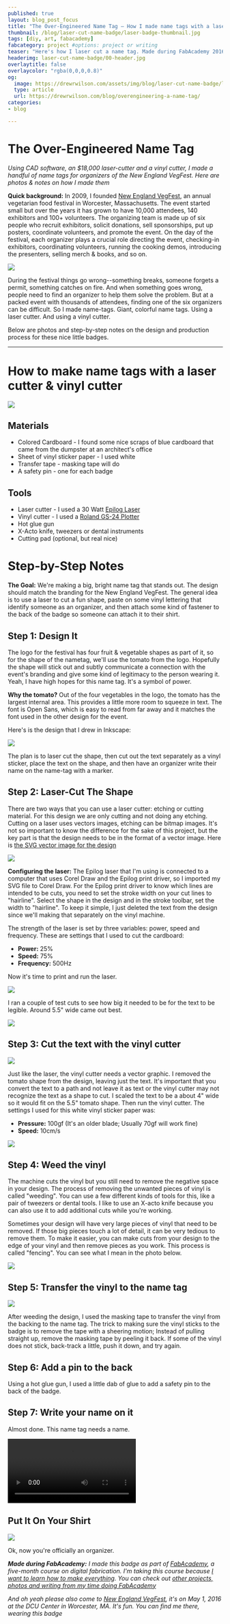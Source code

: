 ```yaml
---
published: true
layout: blog_post_focus
title: "The Over-Engineered Name Tag – How I made name tags with a laser cutter & vinyl cutter"
thumbnail: /blog/laser-cut-name-badge/laser-badge-thumbnail.jpg
tags: [diy, art, fabacademy]
fabcategory: project #options: project or writing
teaser: "Here's how I laser cut a name tag. Made during FabAcademy 2016"
headerimg: laser-cut-name-badge/00-header.jpg
overlaytitle: false
overlaycolor: "rgba(0,0,0,0.8)"
og:
  image: https://drewrwilson.com/assets/img/blog/laser-cut-name-badge/laser-badge-social-media-share.jpg
  type: article
  url: https://drewrwilson.com/blog/overengineering-a-name-tag/
categories:
- blog

---
```


# The Over-Engineered Name Tag

*Using CAD software, an $18,000 laser-cutter and a vinyl cutter, I made a handful of name tags for organizers of the New England VegFest. Here are photos & notes on how I made them*

**Quick background:** In 2009, I founded [New England VegFest](https://NewEnglandVegFest.com), an annual vegetarian food festival in Worcester, Massachusetts. The event started small but over the years it has grown to have 10,000 attendees, 140 exhibitors and 100+ volunteers. The organizing team is made up of six people who recruit exhibitors, solicit donations, sell sponsorships, put up posters, coordinate volunteers, and promote the event. On the day of the festival, each organizer plays a crucial role directing the event, checking-in exhibitors, coordinating volunteers, running the cooking demos, introducing the presenters, selling merch & books, and so on.

![](/assets/img/new-england-vegfest-sticker-sm.jpg)

During the festival things go wrong--something breaks, someone forgets a permit, something catches on fire. And when something goes wrong, people need to find an organizer to help them solve the problem. But at a packed event with thousands of attendees, finding one of the six organizers can be difficult. So I made name-tags. Giant, colorful name tags. Using a laser cutter. And using a vinyl cutter.

Below are photos and step-by-step notes on the design and production process for these nice little badges.

---

# How to make name tags with a laser cutter & vinyl cutter

![](/assets/img/blog/laser-cut-name-badge/17-just-badge.sm.jpg)

## Materials

 * Colored Cardboard - I found some nice scraps of blue cardboard that came from the dumpster at an architect's office
 * Sheet of vinyl sticker paper - I used white
 * Transfer tape - masking tape will do
 * A safety pin - one for each badge

## Tools

 * Laser cutter - I used a 30 Watt [Epilog Laser](https://www.epiloglaser.com/)
 * Vinyl cutter - I used a [Roland GS-24 Plotter](http://amzn.to/1p1Xudw)
 * Hot glue gun
 * X-Acto knife, tweezers or dental instruments
 * Cutting pad (optional, but real nice)

# Step-by-Step Notes

**The Goal:** We're making a big, bright name tag that stands out. The design should match the branding for the New England VegFest. The general idea is to use a laser to cut a fun shape, paste on some vinyl lettering that identify someone as an organizer, and then attach some kind of fastener to the back of the badge so someone can attach it to their shirt.

## Step 1: Design It

The logo for the festival has four fruit & vegetable shapes as part of it, so for the shape of the nametag, we'll use the tomato from the logo. Hopefully the shape will stick out and subtly communicate a connection with the event's branding and give some kind of legitimacy to the person wearing it. Yeah, I have high hopes for this name tag. It's a symbol of power.

**Why the tomato?** Out of the four vegetables in the logo, the tomato has the largest internal area. This provides a little more room to squeeze in text. The font is Open Sans, which is easy to read from far away and it matches the font used in the other design for the event.

Here's is the design that I drew in Inkscape:

![](/assets/img/blog/laser-cut-name-badge/12-design.sm.jpg)

The plan is to laser cut the shape, then cut out the text separately as a vinyl sticker, place the text on the shape, and then have an organizer write their name on the name-tag with a marker.

## Step 2: Laser-Cut The Shape

There are two ways that you can use a laser cutter: etching or cutting material. For this design we are only cutting and not doing any etching. Cutting on a laser uses vectors images, etching can be bitmap images. It's not so important to know the difference for the sake of this project, but the key part is that the design needs to be in the format of a vector image. Here is [the SVG vector image for the design](/assets/img/blog/laser-cut-name-badge/hello-i-am-an-organizer.svg)

[![](/assets/img/blog/laser-cut-name-badge/hello-i-am-an-organizer.png)](/assets/img/blog/laser-cut-name-badge/hello-i-am-an-organizer.svg)

**Configuring the laser:** The Epilog laser that I'm using is connected to a computer that uses Corel Draw and the Epilog print driver, so I imported my SVG file to Corel Draw. For the Epilog print driver to know which lines are intended to be cuts, you need to set the stroke width on your cut lines to "hairline". Select the shape in the design and in the stroke toolbar, set the width to "hairline". To keep it simple, I just deleted the text from the design since we'll making that separately on the vinyl machine.

The strength of the laser is set by three variables: power, speed and frequency. These are settings that I used to cut the cardboard:

 * **Power:** 25%
 * **Speed:** 75%
 * **Frequency:** 500Hz

Now it's time to print and run the laser.

![](/assets/img/blog/laser-cut-name-badge/3-cutting.sm.jpg)

I ran a couple of test cuts to see how big it needed to be for the text to be legible. Around 5.5" wide came out best.

![](/assets/img/blog/laser-cut-name-badge/6-cut.sm.jpg)

## Step 3: Cut the text with the vinyl cutter

![](/assets/img/blog/laser-cut-name-badge/1-vinylcutter.sm.jpg)

Just like the laser, the vinyl cutter needs a vector graphic. I removed the tomato shape from the design, leaving just the text. It's important that you convert the text to a path and not leave it as text or the vinyl cutter may not recognize the text as a shape to cut. I scaled the text to be a about 4" wide so it would fit on the 5.5" tomato shape. Then run the vinyl cutter. The settings I used for this white vinyl sticker paper was:

* **Pressure:** 100gf (It's an older blade; Usually 70gf will work fine)
* **Speed:** 10cm/s

![](/assets/img/blog/laser-cut-name-badge/15-cut.sm.jpg)

## Step 4: Weed the vinyl

The machine cuts the vinyl but you still need to remove the negative space in your design. The process of removing the unwanted pieces of vinyl is called "weeding". You can use a few different kinds of tools for this, like a pair of tweezers or dental tools. I like to use an X-acto knife because you can also use it to add additional cuts while you're working.

Sometimes your design will have very large pieces of vinyl that need to be removed. If those big pieces touch a lot of detail, it can be very tedious to remove them. To make it easier, you can make cuts from your design to the edge of your vinyl and then remove pieces as you work. This process is called "fencing". You can see what I mean in the photo below.

![](/assets/img/blog/laser-cut-name-badge/7-text.sm.jpg)


## Step 5: Transfer the vinyl to the name tag

![](/assets/img/blog/laser-cut-name-badge/8-text.sm.jpg)

After weeding the design, I used the masking tape to transfer the vinyl from the backing to the name tag. The trick to making sure the vinyl sticks to the badge is to remove the tape with a sheering motion; Instead of pulling straight up, remove the masking tape by peeling it back. If some of the vinyl does not stick, back-track a little, push it down, and try again.

## Step 6: Add a pin to the back

Using a hot glue gun, I used a little dab of glue to add a safety pin to the back of the badge.

## Step 7: Write your name on it

Almost done. This name tag needs a name.

<div class="text-center">
<video controls>
  <source src="/assets/img/blog/laser-cut-name-badge/laser-cut-name-tag.webm" type="video/webm">
  Your browser does not support HTML5 video.
</video>
</div>


## Put It On Your Shirt

![](/assets/img/blog/laser-cut-name-badge/16-final.sm.jpg)

Ok, now you're officially an organizer.


***Made during FabAcademy:** I made this badge as part of [FabAcademy](https://drewrwilson.com/fabacademy/), a five-month course on digital fabrication. I'm taking this course because [I want to learn how to make everything](https://drewrwilson.com/blog/starting-fabacademy). You can check out [other projects, photos and writing from my time doing FabAcademy](https://drewrwilson.com/fabacademy/)*

*And oh yeah please also come to [New England VegFest](https://NewEnglandVegFest.com), it's on May 1, 2016 at the DCU Center in Worcester, MA. It's fun. You can find me there, wearing this badge*

